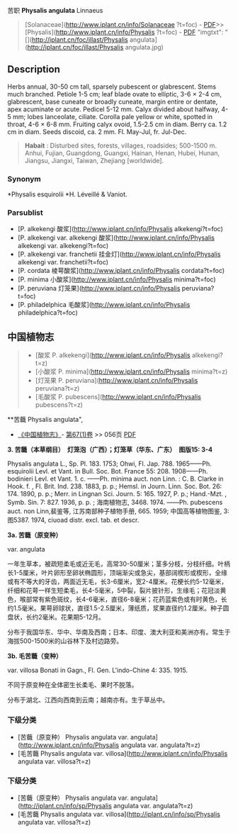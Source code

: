 苦职 **Physalis angulata** Linnaeus

> [Solanaceae](http://www.iplant.cn/info/Solanaceae ?t=foc) - [PDF](http://iplant.cn/foc/pdf/Solanaceae.pdf)>>[Physalis](http://www.iplant.cn/info/Physalis ?t=foc) - [PDF](http://www.iplant.cn/foc/pdf/Physalis.pdf)
  "imgtxt": "[](http://iplant.cn/foc/illast/Physalis angulata](http://iplant.cn/foc/illast/Physalis angulata.jpg)

## Description

Herbs annual, 30-50 cm tall, sparsely pubescent or glabrescent. Stems much branched. Petiole 1-5 cm; leaf blade ovate to elliptic, 3-6 × 2-4 cm, glabrescent, base cuneate or broadly cuneate, margin entire or dentate, apex acuminate or acute. Pedicel 5-12 mm. Calyx divided about halfway, 4-5 mm; lobes lanceolate, ciliate. Corolla pale yellow or white, spotted in throat, 4-6 × 6-8 mm. Fruiting calyx ovoid, 1.5-2.5 cm in diam. Berry ca. 1.2 cm in diam. Seeds discoid, ca. 2 mm. Fl. May-Jul, fr. Jul-Dec.

> **Habait** : 
> Disturbed sites, forests, villages, roadsides; 500-1500 m. Anhui, Fujian, Guangdong, Guangxi, Hainan, Henan, Hubei, Hunan, Jiangsu, Jiangxi, Taiwan, Zhejiang [worldwide].

### Synonym
*Physalis esquirolii *H. Léveillé & Vaniot.

### Parsublist

* [P.  alkekengi  酸浆](http://www.iplant.cn/info/Physalis alkekengi?t=foc)
* [P.  alkekengi var. alkekengi  酸浆](http://www.iplant.cn/info/Physalis alkekengi var. alkekengi?t=foc)
* [P.  alkekengi var. franchetii  挂金灯](http://www.iplant.cn/info/Physalis alkekengi var. franchetii?t=foc)
* [P.  cordata  棱萼酸浆](http://www.iplant.cn/info/Physalis cordata?t=foc)
* [P.  minima  小酸浆](http://www.iplant.cn/info/Physalis minima?t=foc)
* [P.  peruviana  灯笼果](http://www.iplant.cn/info/Physalis peruviana?t=foc)
* [P.  philadelphica  毛酸浆](http://www.iplant.cn/info/Physalis philadelphica?t=foc)

## 中国植物志

> * [酸浆  P.  alkekengi](http://www.iplant.cn/info/Physalis alkekengi?t=z)
> * [小酸浆  P.  minima](http://www.iplant.cn/info/Physalis minima?t=z)
> * [灯笼果  P.  peruviana](http://www.iplant.cn/info/Physalis peruviana?t=z)
> * [毛酸浆  P.  pubescens](http://www.iplant.cn/info/Physalis pubescens?t=z)

**苦蘵 Physalis angulata",

* [《中国植物志》](http://www.iplant.cn/frps)- [第67(1)卷](http://www.iplant.cn/frps/vol/67(1)) >> 056页 [PDF](http://www.iplant.cn/frps/pdf/67(1)/056a.pdf)

**3. 苦蘵（本草纲目）　灯笼泡（广西）；灯笼草（华东、广东）　图版15: 3-4**

Physalis angulata L., Sp. Pl. 183. 1753; Ohwi, Fl. Jap. 788. 1965——Ph. esquirolii Levl. et Vant. in Bull. Soc. Bot. France 55: 208. 1908——Ph. bodinieri Levl. et Vant. 1. c. ——Ph. minima auct. non Linn. : C. B. Clarke in Hook. f. , Fl. Brit. Ind. 238. 1883, p. p.; Hemsl. in Journ. Linn. Soc. Bot. 26: 174. 1890, p. p.; Merr. in Lingnan Sci. Journ. 5: 165. 1927, P. p.; Hand.-Mzt. , Symb. Sin. 7: 827. 1936, p. p. ; 海南植物志, 3468. 1974. ——Ph. pubescens auct. non Linn,裴鉴等, 江苏南部种子植物手册, 665. 1959; 中国高等植物图鉴, 3: 图5387. 1974, ciuoad distr. excl. tab. et descr.

**3a. 苦蘵（原变种）**

var. angulata

一年生草本，被疏短柔毛或近无毛，高常30-50厘米；茎多分枝，分枝纤细。叶柄长1-5厘米，叶片卵形至卵状椭圆形，顶端渐尖或急尖，基部阔楔形或楔形，全缘或有不等大的牙齿，两面近无毛，长3-6厘米，宽2-4厘米。花梗长约5-12毫米，纤细和花萼一样生短柔毛，长4-5毫米，5中裂，裂片披针形，生缘毛；花冠淡黄色，喉部常有紫色斑纹，长4-6毫米，直径6-8毫米；花药蓝紫色或有时黄色，长约1.5毫米。果萼卵球状，直径1.5-2.5厘米，薄纸质，浆果直径约1.2厘米。种子圆盘状，长约2毫米。花果期5-12月。

分布于我国华东、华中、华南及西南；日本、印度、澳大利亚和美洲亦有。常生于海拔500-1500米的山谷林下及村边路旁。

**3b. 毛苦蘵（变种）**

var. villosa Bonati in Gagn., Fl. Gen. L'indo-Chine 4: 335. 1915.

不同于原变种在全体密生长柔毛、果时不脱落。

分布于湖北、江西向西南到云南；越南亦有。生于草丛中。

### 下级分类
* [苦蘵（原变种）  Physalis angulata var. angulata](http://www.iplant.cn/info/Physalis angulata var. angulata?t=z)
* [毛苦蘵  Physalis angulata var. villosa](http://www.iplant.cn/info/Physalis angulata var. villosa?t=z)

### 下级分类
* [苦蘵（原变种）  Physalis angulata var. angulata](http://iplant.cn/info/sp/Physalis angulata var. angulata?t=z)
* [毛苦蘵  Physalis angulata var. villosa](http://iplant.cn/info/sp/Physalis angulata var. villosa?t=z)
